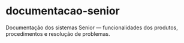 # documentacao-senior
Documentação dos sistemas Senior — funcionalidades dos produtos, procedimentos e resolução de problemas.
